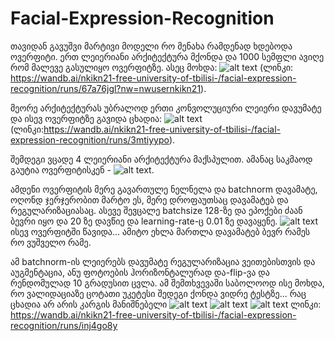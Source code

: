 # Facial-Expression-Recognition


თავიდან გავუშვი მარტივი მოდელი რო მენახა რამდენად ხდებოდა ოვერფიტი. ერთ ლეიერიანი არქიტექტურა მქონდა და 1000 სემფლი ავიღე რომ მალევე გასულიყო ოვერფიტზე. ასეც მოხდა: ![alt text](image.png) (ლინკი: https://wandb.ai/nkikn21-free-university-of-tbilisi-/facial-expression-recognition/runs/67a76jgl?nw=nwusernkikn21). 

მეორე არქიტექტურას უბრალოდ ერთი კონვოლუციური ლეიერი დავუმატე და ისევ ოვერფიტზე გავიდა ცხადია: ![alt text](image-1.png) (ლინკი:https://wandb.ai/nkikn21-free-university-of-tbilisi-/facial-expression-recognition/runs/3mtiyypo). 

შემდეგი ვცადე 4 ლეიერიანი არქიტექტურა მაქსპულით. ამანაც საკმაოდ გაუტია ოვერფიტისკენ - ![alt text](image-2.png). 

ამდენი ოვერფიტის მერე გავართულე ნელნელა და batchnorm დავამატე, ოღონდ ჯერჯერობით მარტო ეს, მერე დროფაუთსაც დავამატებ და რეგულარიზაციასაც. ასევე შევცალე batchsize 128-ზე და ეპოქები ძაან ბევრი იყო და 20 ზე დავწიე და learning-rate-ც 0.01 ზე დავაყენე.  ![alt text](image-3.png)  ისევ ოვერფიტში წავიდა...
ამიტო ეხლა მართლა დავამატებ ბევრ რამეს რო ვუშველო რამე.

ამ batchnorm-ის ლეიერებს დავუმატე რეგულარიზაცია ვეითებისთვის და აუგმენტაცია, ანუ ფოტოების ჰორიზონტალურად და-flip-ვა და რენდომულად 10 გრადუსით ცვლა. ამ შემთხვევაში საბოლოოდ ისე მოხდა, რო ვალიდაციაზე ცოტათი უკეტესი შედეგი ქონდა ვიდრე ტესტზე...
რაც ცხადია არ არის კარგის მანიშნებელი ![alt text](image-4.png) ![alt text](image-5.png) ![alt text](image-6.png) ლინკი:  https://wandb.ai/nkikn21-free-university-of-tbilisi-/facial-expression-recognition/runs/inj4go8y 


